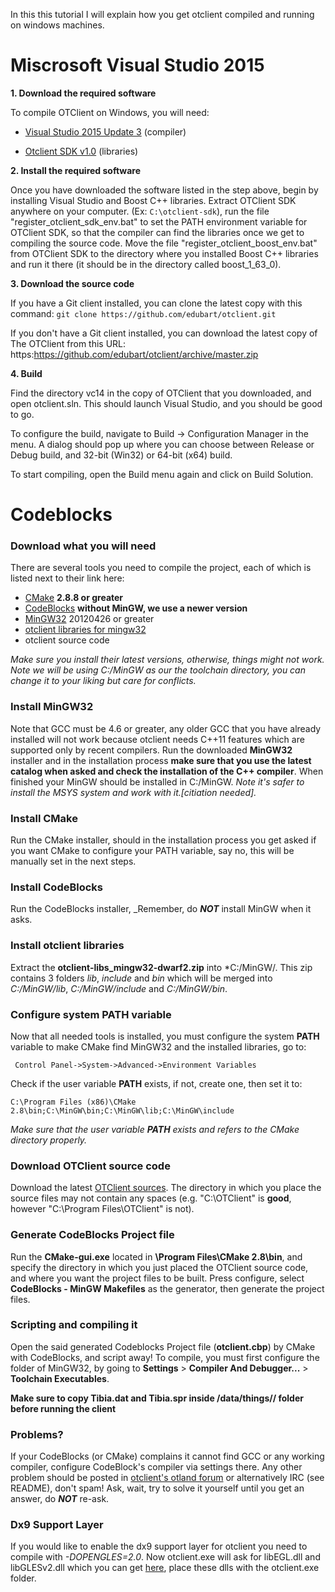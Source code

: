 In this this tutorial I will explain how you get otclient compiled and running on windows machines.

# Miscrosoft Visual Studio 2015

**1. Download the required software**

To compile OTClient on Windows, you will need:

* [Visual Studio 2015 Update 3](https://www.visualstudio.com/) (compiler)

* [Otclient SDK v1.0](https://github.com/conde2/otclient-sdk) (libraries)


**2. Install the required software**

Once you have downloaded the software listed in the step above, begin by installing Visual Studio and Boost C++ libraries. Extract OTClient SDK anywhere on your computer. (Ex: `C:\otclient-sdk`), run the file "register_otclient_sdk_env.bat" to set the PATH environment variable for OTClient SDK, so that the compiler can find the libraries once we get to compiling the source code. Move the file "register_otclient_boost_env.bat" from OTClient SDK to the directory where you installed Boost C++ libraries and run it there (it should be in the directory called boost_1_63_0).


**3. Download the source code**

If you have a Git client installed, you can clone the latest copy with this command: `git clone https://github.com/edubart/otclient.git`


If you don't have a Git client installed, you can download the latest copy of The OTClient from this URL: https:https://github.com/edubart/otclient/archive/master.zip

**4. Build**

Find the directory vc14 in the copy of OTClient that you downloaded, and open otclient.sln. This should launch Visual Studio, and you should be good to go.

To configure the build, navigate to Build -> Configuration Manager in the menu. A dialog should pop up where you can choose between Release or Debug build, and 32-bit (Win32) or 64-bit (x64) build.

To start compiling, open the Build menu again and click on Build Solution.

# Codeblocks
### Download what you will need

There are several tools you need to compile the project, each of which is listed next to their link here:

* [CMake](http://www.cmake.org/cmake/resources/software.html) **2.8.8 or greater**
* [CodeBlocks](http://www.codeblocks.org/downloads/26) **without MinGW, we use a newer version**
* [MinGW32](http://sourceforge.net/projects/mingw/files/Installer/mingw-get-inst/) 20120426 or greater
* [otclient libraries for mingw32](https://mega.nz/#!1Zg0jK6Q!gA5jHmL4qU92XnDdy98UfS2y1KFQQvbjS_L5p5UHDYk)
* otclient source code

_Make sure you install their latest versions, otherwise, things might not work._
_Note we will be using C:/MinGW as our the toolchain directory, you can change it to your liking but care for conflicts._

### Install MinGW32
Note that GCC must be 4.6 or greater, any older GCC that you have already installed will not work because otclient needs C++11 features which are supported only by recent compilers. Run the downloaded **MinGW32** installer and in the installation process **make sure that you use the latest catalog when asked and check the installation of the C++ compiler**. When finished your MinGW should be installed in C:/MinGW.
_Note it's safer to install the MSYS system and work with it.[citiation needed]._

### Install CMake
Run the CMake installer, should in the installation process you get asked if you want CMake to configure your PATH variable, say no, this will be manually set in the next steps.

### Install CodeBlocks
Run the CodeBlocks installer, _Remember, do ***NOT*** install MinGW when it asks.

### Install otclient libraries
Extract the **otclient-libs_mingw32-dwarf2.zip** into *C:/MinGW/. This zip contains 3 folders *lib*, *include* and *bin* which will be merged into *C:/MinGW/lib*, *C:/MinGW/include* and *C:/MinGW/bin*.

### Configure system PATH variable
Now that all needed tools is installed, you must configure the system **PATH** variable to make CMake find MinGW32 and the installed libraries, go to:
```
 Control Panel->System->Advanced->Environment Variables
```

Check if the user variable **PATH** exists, if not, create one, then set it to:
```
C:\Program Files (x86)\CMake 2.8\bin;C:\MinGW\bin;C:\MinGW\lib;C:\MinGW\include
```

_Make sure that the user variable **PATH** exists and refers to the CMake directory properly._

### Download OTClient source code
Download the latest [OTClient sources](https://github.com/edubart/otclient/archive/master.zip). The directory in which you place the source files may not contain any spaces (e.g. "C:\OTClient\" is **good**, however "C:\Program Files\OTClient" is not).

### Generate CodeBlocks Project file
Run the **CMake-gui.exe** located in **\Program Files\CMake 2.8\bin**, and specify the directory in which you just placed the OTClient source code, and where you want the project files to be built. Press configure,  select **CodeBlocks - MinGW Makefiles** as the generator, then generate the project files.

### Scripting and compiling it
Open the said generated Codeblocks Project file (**otclient.cbp**) by CMake with CodeBlocks, and script away! To compile, you must first configure the folder of MinGW32, by going to **Settings** > **Compiler And Debugger...** > **Toolchain Executables**.

**Make sure to copy Tibia.dat and Tibia.spr inside /data/things/<version>/ folder before running the client**

### Problems?
If your CodeBlocks (or CMake) complains it cannot find GCC or any working compiler, configure CodeBlock's compiler via settings there.
Any other problem should be posted in [otclient's otland forum](http://otland.net/f494/) or alternatively IRC (see README), don't spam! Ask, wait, try to solve it yourself until you get an answer, do ***NOT*** re-ask.

### Dx9 Support Layer
If you would like to enable the dx9 support layer for otclient you need to compile with *-DOPENGLES=2.0*. Now otclient.exe will ask for libEGL.dll and libGLESv2.dll which you can get [here](https://dl.dropbox.com/u/49948294/otclient/dx9_dlls.zip), place these dlls with the otclient.exe folder.